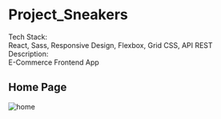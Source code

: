# Project_Sneakers
Tech Stack:  
React, Sass, Responsive Design, Flexbox, Grid CSS, API REST  
Description:  
E-Commerce Frontend App

## Home Page

![home](https://user-images.githubusercontent.com/79340525/150597946-74a4067c-c502-45f1-a49c-2ab0f1483c08.jpg)
